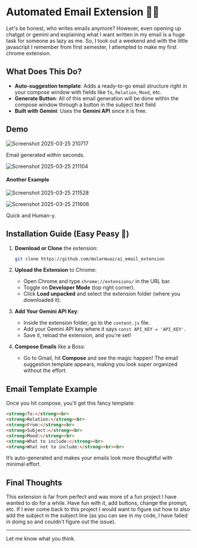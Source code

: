 # Automated Email Extension 🤖💌

Let's be honest, who writes emails anymore?
However, even opening up chatgpt or gemini and explaining what I want written in my email is a huge task for someone as lazy as me. So, I took out a weekend and with the little javascript I remember from first semester, I attempted to make my first chrome extension.

## What Does This Do?
- **Auto-suggestion template**: Adds a ready-to-go email structure right in your compose window with fields like `To`, `Relation`, `Mood`, etc.
- **Generate Button**: All of this email generation will be done within the compose window through a button in the subject text field
- **Built with Gemini**: Uses the **Gemini API** since it is free.

## Demo
![Screenshot 2025-03-25 210717](https://github.com/user-attachments/assets/1600afe0-f3fa-4211-925a-d0c967ea08b6)

Email generated within seconds.

![Screenshot 2025-03-25 211104](https://github.com/user-attachments/assets/f8f6c411-beb4-4815-ac78-44d549df5359)


#### Another Example
![Screenshot 2025-03-25 211528](https://github.com/user-attachments/assets/1c8fb0d9-ee25-4581-997a-4b34588dcf9a)

![Screenshot 2025-03-25 211606](https://github.com/user-attachments/assets/4c6b6eb0-5e7e-4813-a32a-88a138aa3c9d)

Quick and Human-y.

## Installation Guide (Easy Peasy 🍋)
1. **Download or Clone** the extension:
   ```bash
   git clone https://github.com/molarmuaz/ai_email_extension
   ```

2. **Upload the Extension** to Chrome:
   - Open Chrome and type `chrome://extensions/` in the URL bar.
   - Toggle on **Developer Mode** (top right corner).
   - Click **Load unpacked** and select the extension folder (where you downloaded it).

3. **Add Your Gemini API Key**:
   - Inside the extension folder, go to the `content.js` file.
   - Add your Gemini API key where it says `const API_KEY = 'API_KEY'`.
   - Save it, reload the extension, and you're set!

4. **Compose Emails** like a Boss:
   - Go to Gmail, hit **Compose** and see the magic happen! The email suggestion template appears, making you look super organized without the effort.

## Email Template Example
Once you hit compose, you'll get this fancy template:
```html
<strong>To:</strong><br>
<strong>Relation:</strong><br>
<strong>From:</strong><br>
<strong>Subject:</strong><br>
<strong>Mood:</strong><br>
<strong>What to include:</strong><br>
<strong>What not to include:</strong><br><br>
```

It’s auto-generated and makes your emails look more thoughtful with minimal effort. 

## Final Thoughts
This extension is far from perfect and was more of a fun project I have wanted to do for a while. Have fun with it, add buttons, change the prompt, etc. If I ever come back to this project I would want to figure out how to also add the subject in the subject line (as you can see in my code, I have failed in doing so and couldn't figure out the issue).

---

Let me know what you think.
